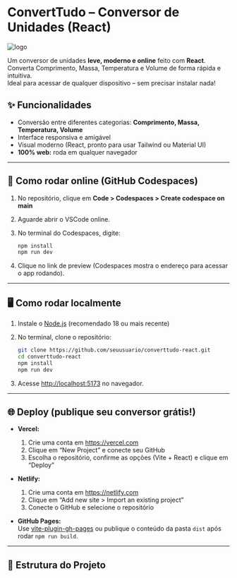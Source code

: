 # ConvertTudo – Conversor de Unidades (React)

![logo](logo.png) <!-- Coloque sua logo na raiz do repositório ou remova esta linha se não quiser -->

Um conversor de unidades **leve, moderno e online** feito com **React**. Converta Comprimento, Massa, Temperatura e Volume de forma rápida e intuitiva.  
Ideal para acessar de qualquer dispositivo – sem precisar instalar nada!

## ✨ Funcionalidades

- Conversão entre diferentes categorias: **Comprimento, Massa, Temperatura, Volume**
- Interface responsiva e amigável
- Visual moderno (React, pronto para usar Tailwind ou Material UI)
- **100% web:** roda em qualquer navegador

---

## 🚀 Como rodar online (GitHub Codespaces)

1. No repositório, clique em **Code > Codespaces > Create codespace on main**
2. Aguarde abrir o VSCode online.
3. No terminal do Codespaces, digite:

    ```bash
    npm install
    npm run dev
    ```

4. Clique no link de preview (Codespaces mostra o endereço para acessar o app rodando).

---

## 🖥️ Como rodar localmente

1. Instale o [Node.js](https://nodejs.org/) (recomendado 18 ou mais recente)
2. No terminal, clone o repositório:

    ```bash
    git clone https://github.com/seuusuario/converttudo-react.git
    cd converttudo-react
    npm install
    npm run dev
    ```

3. Acesse [http://localhost:5173](http://localhost:5173) no navegador.

---

## 🌐 Deploy (publique seu conversor grátis!)

- **Vercel:**  
  1. Crie uma conta em https://vercel.com
  2. Clique em “New Project” e conecte seu GitHub
  3. Escolha o repositório, confirme as opções (Vite + React) e clique em “Deploy”

- **Netlify:**  
  1. Crie uma conta em https://netlify.com
  2. Clique em “Add new site > Import an existing project”
  3. Conecte o GitHub e selecione o repositório

- **GitHub Pages:**  
  Use [vite-plugin-gh-pages](https://www.npmjs.com/package/vite-plugin-gh-pages) ou publique o conteúdo da pasta `dist` após rodar `npm run build`.

---

## 📁 Estrutura do Projeto

